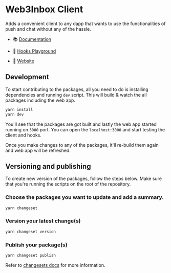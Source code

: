 # Web3Inbox Client

Adds a convenient client to any dapp that wants to use the functionalities of push and chat without
any of the hassle.

- 📚 [Documentation](https://docs.walletconnect.com/web3inbox/about)

- 🧪 [Hooks Playground](https://lab.web3inbox.com)

- 🔗 [Website](https://web3inbox.com)

## Development

To start contributing to the packages, all you need to do is installing dependencies and running `dev` script. This will build & watch the all packages including the web app.

```sh
yarn install
yarn dev
```

You'll see that the packages are got built and lastly the web app started running on `3000` port. You can open the `localhost:3000` and start testing the client and hooks.

Once you make changes to any of the packages, it'll re-build them again and web app will be refreshed.

## Versioning and publishing

To create new version of the packages, follow the steps below. Make sure that you're running the scripts on the root of the repository.

### Choose the packages you want to update and add a summary.

```sh
yarn changeset
```

### Version your latest change(s)

```sh
yarn changeset version
```

### Publish your package(s)

```sh
yarn changeset publish
```

Refer to [changesets docs](https://github.com/changesets/changesets/tree/main#documentation) for more information.
